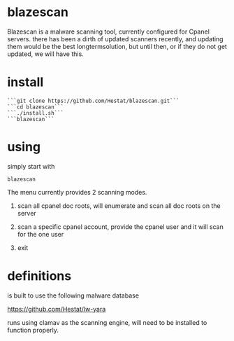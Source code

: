 # blazescan

Blazescan is a malware scanning tool, currently configured for Cpanel servers. there has been a dirth of updated scanners recently, and updating them would be the best longtermsolution, but until then, or if they do not get updated, we will have this.

# install

	```git clone https://github.com/Hestat/blazescan.git```
	```cd blazescan```
	```./install.sh```
	```blazescan```

# using

simply start with 

 ```blazescan```

The menu currently provides 2 scanning modes.

1. scan all cpanel doc roots, will enumerate and scan all doc roots on the server

2. scan a specific cpanel account, provide the cpanel user and it will scan for the one user

3. exit


# definitions

is built to use the following malware database

https://github.com/Hestat/lw-yara

runs using clamav as the scanning engine, will need to be installed to function properly.
